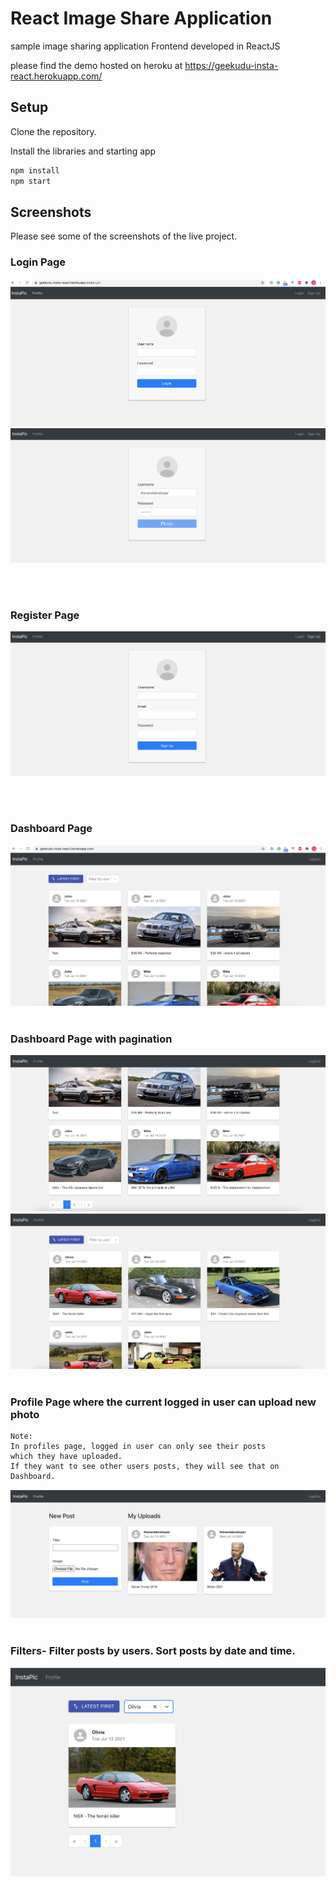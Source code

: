 # React Image Share Application
sample image sharing application Frontend developed in ReactJS

please find the demo hosted on heroku at
https://geekudu-insta-react.herokuapp.com/

## Setup
Clone the repository.

Install the libraries and starting app
```bash
npm install
npm start
```

## Screenshots
Please see some of the screenshots of the live project.


### Login Page
![image info](./screenshots/ss1.png)
<br />
![image info](./screenshots/ss2.png)

<br />
<br />

### Register Page
![image info](./screenshots/ss3.png)

<br />
<br />

### Dashboard Page
![image info](./screenshots/ss4.png)
<br />
<br />

### Dashboard Page with pagination
![image info](./screenshots/ss5.png)
<br />
![image info](./screenshots/ss6.png)
<br />
<br />

### Profile Page where the current logged in user can upload new photo
```language
Note:
In profiles page, logged in user can only see their posts
which they have uploaded.
If they want to see other users posts, they will see that on Dashboard.

```
![image info](./screenshots/ss8.png)
<br />
<br />
### Filters- Filter posts by users. Sort posts by date and time.
![image info](./screenshots/ss7.png)


